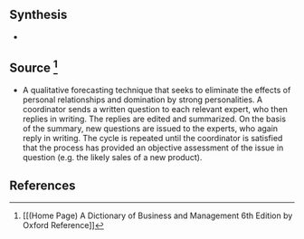 ## Synthesis
- 
## Source [^1]
- A qualitative forecasting technique that seeks to eliminate the effects of personal relationships and domination by strong personalities. A coordinator sends a written question to each relevant expert, who then replies in writing. The replies are edited and summarized. On the basis of the summary, new questions are issued to the experts, who again reply in writing. The cycle is repeated until the coordinator is satisfied that the process has provided an objective assessment of the issue in question (e.g. the likely sales of a new product).
## References

[^1]: [[(Home Page) A Dictionary of Business and Management 6th Edition by Oxford Reference]]
